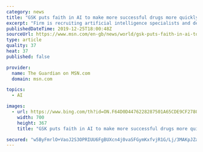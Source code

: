```yaml
---
category: news
title: "GSK puts faith in AI to make more successful drugs more quickly"
excerpt: "Firm is recruiting artificial intelligence specialists and developing new genomics lab"
publishedDateTime: 2019-12-25T18:00:48Z
sourceUrl: https://www.msn.com/en-gb/news/world/gsk-puts-faith-in-ai-to-make-more-successful-drugs-more-quickly/ar-BBYl0jq
type: article
quality: 37
heat: 37
published: false

provider:
  name: The Guardian on MSN.com
  domain: msn.com

topics:
  - AI

images:
  - url: https://www.bing.com/th?id=ON.F64D0D4476228287501A65CDE9CF2780
    width: 700
    height: 367
    title: "GSK puts faith in AI to make more successful drugs more quickly"

secured: "w5ByFmrlO+VaoJ2S3OPRIUU6FgBUXcn4j0vaSFGymKxfvjR1G/Lj/3MAKpJZactNSW/17bQ9HO1VHe/qnR6gslYkKnh3TAjiy6Cpy7MKG0hV4sotYh6pW+PRZoOQLCHRfoF4ESND50Bchxd4s1gbR7tlaVd62BL09J2NSYBlYBAkecQey2oTkJL0yQzav5R+xRO9Qjx3/AaDHz7AbrYLm9MaxmMewWiNLAEyL+ZAew3nTczsK4pYYC1QgUy2s1zd8xKsq9qblodlDAPp4n1lXQ==;hu0yfUcS72L0LbP0joQEnw=="
---
```



